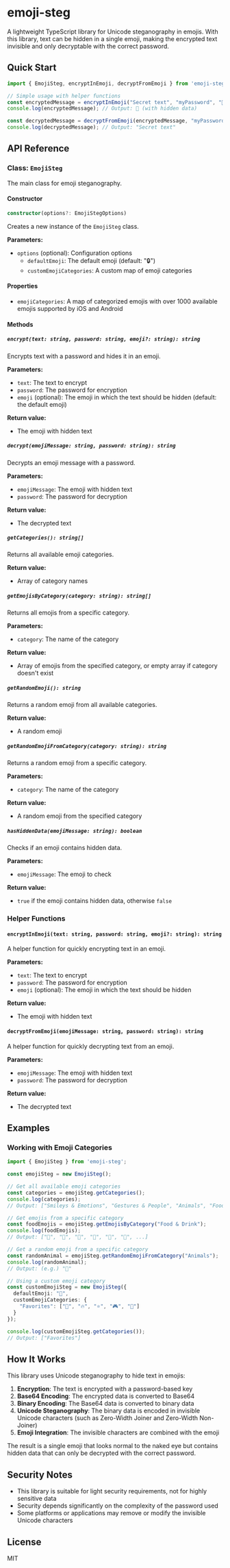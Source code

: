 # emoji-steg

A lightweight TypeScript library for Unicode steganography in emojis. With this library, text can be hidden in a single emoji, making the encrypted text invisible and only decryptable with the correct password.


## Quick Start

```typescript
import { EmojiSteg, encryptInEmoji, decryptFromEmoji } from 'emoji-steg';

// Simple usage with helper functions
const encryptedMessage = encryptInEmoji("Secret text", "myPassword", "🚀");
console.log(encryptedMessage); // Output: 🚀 (with hidden data)

const decryptedMessage = decryptFromEmoji(encryptedMessage, "myPassword");
console.log(decryptedMessage); // Output: "Secret text"
```

## API Reference

### Class: `EmojiSteg`

The main class for emoji steganography.

#### Constructor

```typescript
constructor(options?: EmojiStegOptions)
```

Creates a new instance of the `EmojiSteg` class.

**Parameters:**
- `options` (optional): Configuration options
  - `defaultEmoji`: The default emoji (default: "🔒")
  - `customEmojiCategories`: A custom map of emoji categories

#### Properties

- `emojiCategories`: A map of categorized emojis with over 1000 available emojis supported by iOS and Android

#### Methods

##### `encrypt(text: string, password: string, emoji?: string): string`

Encrypts text with a password and hides it in an emoji.

**Parameters:**
- `text`: The text to encrypt
- `password`: The password for encryption
- `emoji` (optional): The emoji in which the text should be hidden (default: the default emoji)

**Return value:**
- The emoji with hidden text

##### `decrypt(emojiMessage: string, password: string): string`

Decrypts an emoji message with a password.

**Parameters:**
- `emojiMessage`: The emoji with hidden text
- `password`: The password for decryption

**Return value:**
- The decrypted text

##### `getCategories(): string[]`

Returns all available emoji categories.

**Return value:**
- Array of category names

##### `getEmojisByCategory(category: string): string[]`

Returns all emojis from a specific category.

**Parameters:**
- `category`: The name of the category

**Return value:**
- Array of emojis from the specified category, or empty array if category doesn't exist

##### `getRandomEmoji(): string`

Returns a random emoji from all available categories.

**Return value:**
- A random emoji

##### `getRandomEmojiFromCategory(category: string): string`

Returns a random emoji from a specific category.

**Parameters:**
- `category`: The name of the category

**Return value:**
- A random emoji from the specified category

##### `hasHiddenData(emojiMessage: string): boolean`

Checks if an emoji contains hidden data.

**Parameters:**
- `emojiMessage`: The emoji to check

**Return value:**
- `true` if the emoji contains hidden data, otherwise `false`

### Helper Functions

#### `encryptInEmoji(text: string, password: string, emoji?: string): string`

A helper function for quickly encrypting text in an emoji.

**Parameters:**
- `text`: The text to encrypt
- `password`: The password for encryption
- `emoji` (optional): The emoji in which the text should be hidden

**Return value:**
- The emoji with hidden text

#### `decryptFromEmoji(emojiMessage: string, password: string): string`

A helper function for quickly decrypting text from an emoji.

**Parameters:**
- `emojiMessage`: The emoji with hidden text
- `password`: The password for decryption

**Return value:**
- The decrypted text

## Examples

### Working with Emoji Categories

```typescript
import { EmojiSteg } from 'emoji-steg';

const emojiSteg = new EmojiSteg();

// Get all available emoji categories
const categories = emojiSteg.getCategories();
console.log(categories); 
// Output: ["Smileys & Emotions", "Gestures & People", "Animals", "Food & Drink", ...]

// Get emojis from a specific category
const foodEmojis = emojiSteg.getEmojisByCategory("Food & Drink");
console.log(foodEmojis);
// Output: ["🍇", "🍈", "🍉", "🍊", "🍋", "🍌", ...]

// Get a random emoji from a specific category
const randomAnimal = emojiSteg.getRandomEmojiFromCategory("Animals");
console.log(randomAnimal);
// Output: (e.g.) "🦄"

// Using a custom emoji category
const customEmojiSteg = new EmojiSteg({
  defaultEmoji: "🔐",
  customEmojiCategories: {
    "Favorites": ["🚀", "🔥", "⭐", "🎮", "🎯"]
  }
});

console.log(customEmojiSteg.getCategories());
// Output: ["Favorites"]
```

## How It Works

This library uses Unicode steganography to hide text in emojis:

1. **Encryption**: The text is encrypted with a password-based key
2. **Base64 Encoding**: The encrypted data is converted to Base64
3. **Binary Encoding**: The Base64 data is converted to binary data
4. **Unicode Steganography**: The binary data is encoded in invisible Unicode characters (such as Zero-Width Joiner and Zero-Width Non-Joiner)
5. **Emoji Integration**: The invisible characters are combined with the emoji

The result is a single emoji that looks normal to the naked eye but contains hidden data that can only be decrypted with the correct password.

## Security Notes

- This library is suitable for light security requirements, not for highly sensitive data
- Security depends significantly on the complexity of the password used
- Some platforms or applications may remove or modify the invisible Unicode characters

## License

MIT